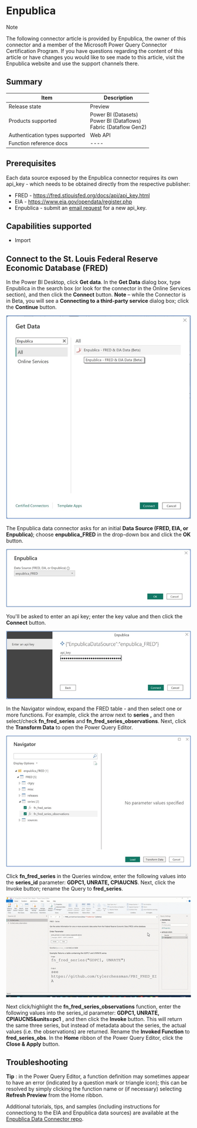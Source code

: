 # Enpublica

>[!Note]
>The following connector article is provided by Enpublica, the owner of this connector and a member of the Microsoft Power Query Connector Certification Program. If you have questions regarding the content of this article or have changes you would like to see made to this article, visit the Enpublica website and use the support channels there.

## Summary

| Item | Description |
| ------- | ------------|
|Release state | Preview |
| Products supported | Power BI (Datasets)<br/>Power BI (Dataflows)<br/>Fabric (Dataflow Gen2) |
| Authentication types supported| Web API |
| Function reference docs | ---- |

## Prerequisites

Each data source exposed by the Enpublica connector requires its own api_key - which needs to be obtained directly from the respective publisher:
* FRED - https://fred.stlouisfed.org/docs/api/api_key.html
* EIA - https://www.eia.gov/opendata/register.php
* Enpublica - submit an <a href="mailto:Support@enpublica.com?subject=New%20API_KEY%20Request&body=Hello%2C%20I%20would%20like%20to%20request%20a%20new%20api_key.%0A%0A%3CNewKeyRequestV1%20DO%20NOT%20MODIFY%20THIS%20LINE%3E">email request</a> for a new api_key.

## Capabilities supported

* Import

## Connect to the St. Louis Federal Reserve Economic Database (FRED)

In the Power BI Desktop, click **Get data**. In the **Get Data** dialog box, type Enpublica in the search box (or look for the connector in the Online Services section), and then click the **Connect** button. **Note** – while the Connector is in Beta, you will see a **Connecting to a third-party service** dialog box; click the **Continue** button.

![](./media/enpublica/Tutorial1_Part1_1.jpg)

The Enpublica data connector asks for an initial **Data Source (FRED, EIA, or Enpublica)**; choose **enpublica\_FRED** in the drop-down box and click the **OK** button.

![](./media/enpublica/Tutorial1_Part1_2.jpg)

You'll be asked to enter an api key; enter the key value and then click the **Connect** button.

![](./media/enpublica/Tutorial1_Part1_3.jpg)

In the Navigator window, expand the FRED table - and then select one or more functions.  For example, click the arrow next to **series** **,** and then select/check **fn\_fred\_series** and **fn\_fred\_series\_observations**. Next, click the **Transform Data** to open the Power Query Editor.

![](./media/enpublica/Tutorial1_Part1_4.jpg)

Click **fn\_fred\_series** in the Queries window, enter the following values into the **series\_id** parameter: **GDPC1, UNRATE, CPIAUCNS**. Next, click the Invoke button; rename the Query to **fred\_series**.

![](./media/enpublica/Invoke_Fred_Series.gif)

Next click/highlight the **fn\_fred\_series\_observations** function, enter the following values into the series\_id parameter: **GDPC1, UNRATE, CPIAUCNS&units=pc1** , and then click the **Invoke** button. This will return the same three series, but instead of metadata about the series, the actual values (i.e. the observations) are returned. Rename the **Invoked Function** to **fred\_series\_obs**. In the **Home** ribbon of the Power Query Editor, click the **Close & Apply** button.

## Troubleshooting

**Tip** : in the Power Query Editor, a function definition may sometimes appear to have an error (indicated by a question mark or triangle icon); this can be resolved by simply clicking the function name or (if necessary) selecting **Refresh Preview** from the Home ribbon.

Additional tutorials, tips, and samples (including instructions for connectiong to the EIA and Enpublica data sources) are available at the [Enpublica Data Connector repo](https://github.com/tylerchessman/PBI_FRED_EIA).
